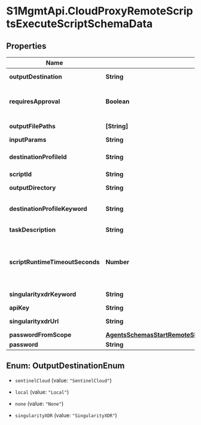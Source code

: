 # S1MgmtApi.CloudProxyRemoteScriptsExecuteScriptSchemaData

## Properties
Name | Type | Description | Notes
------------ | ------------- | ------------- | -------------
**outputDestination** | **String** | Output destination | 
**requiresApproval** | **Boolean** | If set to true, execution will require approval | [optional] 
**outputFilePaths** | **[String]** | Output file paths | [optional] 
**inputParams** | **String** | Input params | [optional] 
**destinationProfileId** | **String** | Id of destination profile to use | [optional] 
**scriptId** | **String** | Script id | 
**outputDirectory** | **String** | Output directory | [optional] 
**destinationProfileKeyword** | **String** | Destination profile keyword | [optional] 
**taskDescription** | **String** | Task description | 
**scriptRuntimeTimeoutSeconds** | **Number** | Script runtime timout in seconds for current execution | [optional] 
**singularityxdrKeyword** | **String** | Singularityxdr keyword | [optional] 
**apiKey** | **String** | Api key | [optional] 
**singularityxdrUrl** | **String** | Singularityxdr url | [optional] 
**passwordFromScope** | [**AgentsSchemasStartRemoteShellSchemaDataPasswordFromScope**](AgentsSchemasStartRemoteShellSchemaDataPasswordFromScope.md) |  | [optional] 
**password** | **String** | Password | [optional] 


<a name="OutputDestinationEnum"></a>
## Enum: OutputDestinationEnum


* `sentinelCloud` (value: `"SentinelCloud"`)

* `local` (value: `"Local"`)

* `none` (value: `"None"`)

* `singularityXDR` (value: `"SingularityXDR"`)




